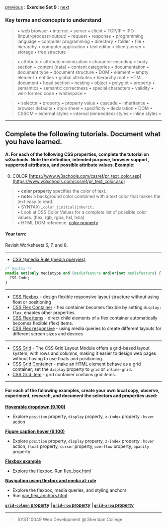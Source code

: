 [previous](Set08.md) 
: **Exercise Set 9**
: [next](Set10.md)

### Key terms and concepts to understand
> &bull;  web browser  &bull; internet  &bull; server  &bull; client  &bull; TCP/IP  &bull; IPO (input>process>output)  &bull; request  &bull; response  &bull; programming language  &bull;  computer programming  &bull; directory  &bull; folder  &bull;  file  &bull; hierarchy  &bull; computer application  &bull;  text editor  &bull; client/server  &bull;  storage  &bull; tree structure

> &bull;  attribute &bull; attribute minimization &bull; character encoding &bull; body section &bull; content (data) &bull;  content categories &bull; documentation &bull; document type &bull;  document structure &bull; DOM &bull;  element &bull;  empty element &bull; entities &bull; global attributes &bull; hierarchy root &bull; HTML document &bull; head section &bull; nesting &bull; object &bull; polyglot &bull; property &bull; semantics &bull; semantic correctness &bull; special characters &bull; validity &bull; well-formed code &bull; whitespace &bull;  

> &bull;  selector &bull; property &bull; property value &bull; cascade &bull; inheritance &bull;  browser defaults &bull; style sheet &bull; specificity &bull;  declaration &bull; DOM &bull;  CSSOM &bull;  external styles &bull; internal (embedded) styles &bull; inline styles &bull; 


---

## Complete the following tutorials. Document what you have learned.
 #### A. For each of the following CSS properties, complete the tutorial on w3schools.  Note the definition, intended purpose, browser support, supported attributes, and possible attribute values. Example:
0. COLOR [https://www.w3schools.com/cssref/pr_text_color.asp](https://www.w3schools.com/cssref/pr_text_color.asp)
> &bull; **color property** specifies the color of text.<br> &bull; **note:** a background color combined with a text color that makes the text easy to read.<br> &bull; SYNTAX: _`color_|initial|inherit;`<br> &bull; Look at CSS Color Values for a complete list of possible color values. (hex, rgb, rgba, hsl, hsla)<br> &bull; HTML DOM reference: [color property](https://www.w3schools.com/jsref/prop_style_color.asp) 

#### Your turn:
Revisit Worksheets 6, 7, and 8.

---

* [CSS @media Rule (media queryies)](https://www.w3schools.com/cssref/css3_pr_mediaquery.asp)

```css
/* Syntax */
@media not|only mediatype and (mediafeature and|or|not mediafeature) {
  CSS-Code;
}
```

---

* [CSS Flexbox](https://www.w3schools.com/css/css3_flexbox.asp) - design flexible responsive layout structure without using float or positioning
* [CSS Flex Container](https://www.w3schools.com/css/css3_flexbox_container.asp) - flex container becomes flexible by setting `display: flex`, enables other properties.
* [CSS Flex items](https://www.w3schools.com/css/css3_flexbox_items.asp) - direct child elements of a flex container automatically becomes flexible (flex) items.
* [CSS Flex responsive](https://www.w3schools.com/css/css3_flexbox_responsive.asp) - using media queries to create different layouts for different screen sizes and devices

---

* [CSS Grid](https://www.w3schools.com/css/css_grid.asp) - The CSS Grid Layout Module offers a grid-based layout system, with rows and columns, making it easier to design web pages without having to use floats and positioning.
*  [CSS Grid Container](https://www.w3schools.com/css/css_grid_container.asp) - make an HTML element behave as a grid container; set the `display` property to `grid` or `inline-grid`.
*  [CSS Grid Item](https://www.w3schools.com/css/css_grid_item.asp) - grid container contains grid items.

---

#### For each of the following examples, create your own local copy, observe, experiment, research, and document the selectors and properties used:



**[Hoverable dropdown (9.100)](examples_09/dropdown_hover.html)**
- Explore `position` property, `display` property, `z-index` property `:hover` action 


**[Figure caption hover (9.100)](examples_09/caption_hover.html)**
- Explore `position` property, `display` property, `z-index` property `:hover` action, `float` property, `cursor` property, `overflow` property, `opacity` property


**[Flexbox example](examples_09/flexbox_example.md)**
- Explore the flexbox. Run [flex_box.html](examples_09/flex_box.html) 

**[Navigation using flexbox and media at-rule](examples_09/nav_flex.md)**
- Explore the flexbox, media queries, and styling anchors. 
- Run [nav_flex_anchors.html](examples_09/nav_flex_anchors.html) 


**[`grid-column` property](https://www.w3schools.com/css/tryit.asp?filename=trycss_grid_grid-column_line)  |  [`grid-row` property](https://www.w3schools.com/css/tryit.asp?filename=trycss_grid_grid-row1)  |  [`grid-area` property](https://www.w3schools.com/css/tryit.asp?filename=trycss_grid_grid-area1)**

---
> SYST10049 Web Development @ Sheridan College

